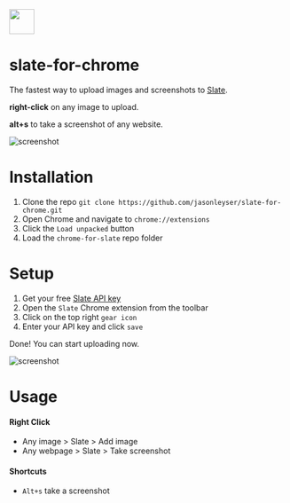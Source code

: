 <img src="https://i.ibb.co/pKfPgfj/image.png" width="45px">

# slate-for-chrome
The fastest way to upload images and screenshots to [Slate](https://github.com/filecoin-project/slate).

**right-click** on any image to upload.

**alt+s** to take a screenshot of any website.

![screenshot](https://i.ibb.co/9gqGFwP/GALLERY-1.png)


# Installation

1. Clone the repo `git clone https://github.com/jasonleyser/slate-for-chrome.git`
2. Open Chrome and navigate to `chrome://extensions`
3. Click the `Load unpacked` button
4. Load the `chrome-for-slate` repo folder


# Setup
1. Get your free [Slate API key](https://slate.host/_)
2. Open the `Slate` Chrome extension from the toolbar
3. Click on the top right `gear icon`
4. Enter your API key and click `save`

Done! You can start uploading now.

![screenshot](https://i.ibb.co/sJDqh6h/GALLERY-3.png)

# Usage

#### Right Click
- Any image  >  Slate  >  Add image
- Any webpage  >  Slate  >  Take screenshot

#### Shortcuts
- `Alt+s` take a screenshot
